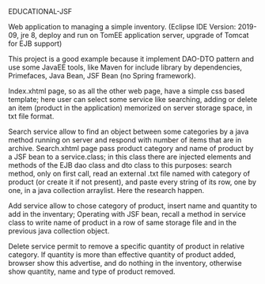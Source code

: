 

EDUCATIONAL-JSF

Web application to managing a simple inventory. (Eclipse IDE Version: 2019-09, jre 8, deploy and run on TomEE application server,
upgrade of Tomcat for EJB support)

This project is a good example because it implement DAO-DTO pattern and use some JavaEE tools, like Maven for include library by dependencies, Primefaces,
Java Bean, JSF Bean (no Spring framework).

Index.xhtml page, so as all the other web page, have a simple css based template; here user can select some service like searching,
adding or delete an item (product in the application) memorized on server storage space, in txt file format.

Search service allow to find an object between some categories by a java method running on server and respond with number 
of items that are in archive. Search.xhtml page pass product category and name of product by a JSF bean to a service.class; in this class
there are injected elements and methods of the EJB dao class and dto class to this purposes: search method, only on first call, read an 
external .txt file named with category of product (or create it if not present), and paste every string of its row, one by one, in 
a java collection arraylist. Here the research happen.

Add service allow to chose category of product, insert name and quantity to add in the inventary; Operating with JSF bean, recall 
a method in service class to write name of product in a row of same storage file and in the previous java collection object.

Delete service permit to remove a specific quantity of product in relative category. If quantity is more than effective quantity of 
product added, browser show this advertise, and do nothing in the inventory, otherwise show quantity, name and type of product removed. 
